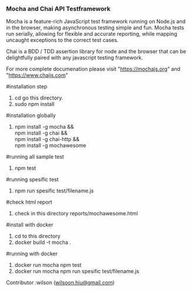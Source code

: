 ### Mocha and Chai API Testframework 


Mocha is a feature-rich JavaScript test framework running on Node.js and in the browser, making asynchronous testing simple and fun. Mocha tests run serially, allowing for flexible and accurate reporting, while mapping uncaught exceptions to the correct test cases.

Chai is a BDD / TDD assertion library for node and the browser that can be delightfully paired with any javascript testing framework.

For more complete documenation please visit "https://mochajs.org" and "https://www.chaijs.com"




#installation step
1. cd go this directory.
2. sudo npm install

#installation globally
1. npm install -g mocha && \
   npm install -g chai && \
   npm install -g chai-http && \
   npm install -g mochawesome

#running all sample test
1. npm test

#running spesific test
1. npm run spesific test/filename.js

#check html report
1. check in this directory reports/mochawesome.html

#install with docker
1. cd to this directory
2. docker build -t mocha .

#running with docker
1. docker run mocha npm test
2. docker run mocha npm run spesific test/filename.js
   
   
Contributor :wilson (wilsoon.hiu@gmail.com)
